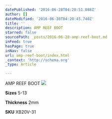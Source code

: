 ```yaml
---
datePublished: '2016-06-28T04:20:51.088Z'
author: []
dateModified: '2016-06-28T04:20:45.740Z'
title: ''
description: AMP REEF BOOT
starred: false
sourcePath: _posts/2016-06-28-amp-reef-boot.md
inFeed: true
hasPage: true
inNav: false
url: amp-reef-boot/index.html
_context: 'http://schema.org'
_type: Article

---
```

AMP REEF BOOT
![](https://the-grid-user-content.s3-us-west-2.amazonaws.com/91be412f-f525-47c9-a183-ed05f326c6dd.jpg)

**Sizes** 5-13

**Thickness** 2mm

**SKU** XB20V-31